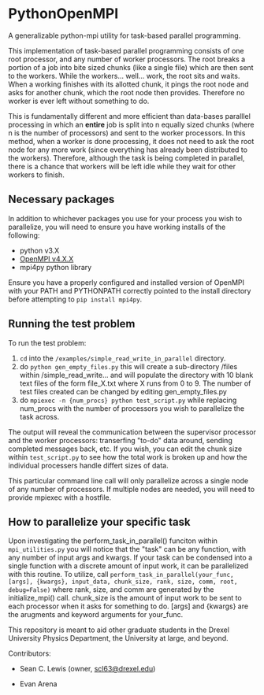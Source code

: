 # PythonOpenMPI

A generalizable python-mpi utility for task-based parallel programming.

This implementation of task-based parallel programming consists of one root processor, and any number of worker processors. The root breaks a portion of a job into bite sized chunks (like a single file) which are then sent to the workers. While the workers... well... work, the root sits and waits. When a working finishes with its allotted chunk, it pings the root node and asks for another chunk, which the root node then provides. Therefore no worker is ever left without something to do.

This is fundamentally different and more efficient than data-bases paralllel processing in which an **entire** job is split into n equally sized chunks (where n is the number of processors) and sent to the worker processors. In this method, when a worker is done processing, it does not need to ask the root node for any more work (since everything has already been distributed to the workers). Therefore, although the task is being completed in parallel, there is a chance that workers will be left idle while they wait for other workers to finish.

## Necessary packages
In addition to whichever packages you use for your process you wish to parallelize, you will need to ensure you have working installs of the following:

* python v3.X
* [OpenMPI v4.X.X](https://www.open-mpi.org/software/ompi/v4.0/)
* mpi4py python library

Ensure you have a properly configured and installed version of OpenMPI with your PATH and PYTHONPATH correctly pointed to the install directory before attempting to `pip install mpi4py`.

## Running the test problem
To run the test problem:
1. `cd` into the `/examples/simple_read_write_in_parallel` directory.
2. do `python gen_empty_files.py` this will create a sub-directory /files within /simple_read_write... and will populate the directory with 10 blank text files of the form file_X.txt where X runs from 0 to 9. The number of test files created can be changed by editing gen_empty_files.py
3. do `mpiexec -n {num_procs} python test_script.py` while replacing num_procs with the number of processors you wish to parallelize the task across.

The output will reveal the communication between the supervisor processor and the worker processors: transerfing "to-do" data around, sending completed messages back, etc. If you wish, you can edit the chunk size within `test_script.py` to see how the total work is broken up and how the individual processers handle differt sizes of data.

This particular command line call will only parallelize across a single node of any number of processors. If multiple nodes are needed, you will need to provide mpiexec with a hostfile.

## How to parallelize your specific task
Upon investigating the perform_task_in_parallel() funciton within `mpi_utilities.py` you will notice that the "task" can be any function, with any number of input args and kwargs. If your task can be condensed into a single function with a discrete amount of input work, it can be parallelized with this routine. To utilize, call ```perform_task_in_parallel(your_func, [args], {kwargs}, input_data, chunk_size, rank, size, comm, root, debug=False)```
where rank, size, and comm are generated by the initialize_mpi() call. chunk_size is the amount of input work to be sent to each processor when it asks for something to do. [args] and {kwargs} are the arugments and keyword arguments for your_func.

This repository is meant to aid other graduate students in the Drexel University Physics Department, the University at large, and beyond.

Contributors:

- Sean C. Lewis (owner, scl63@drexel.edu)

- Evan Arena